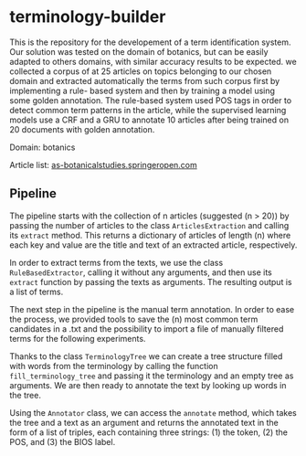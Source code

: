 # terminology-builder

This is the repository for the developement of a term identification system. Our solution was tested
on the domain of botanics, but can be easily adapted to others domains, with similar accuracy
results to be expected. we collected a corpus of at 25 articles on topics belonging to our chosen
domain and extracted automatically the terms from such corpus first by implementing a rule-
based system and then by training a model using some golden annotation.
The rule-based system used POS tags in order to detect common term patterns in the article,
while the supervised learning models use a CRF and a GRU to annotate 10 articles after being trained on 20 documents with golden annotation.


Domain: botanics

Article list: [as-botanicalstudies.springeropen.com](https://as-botanicalstudies.springeropen.com/articles)

## Pipeline

The pipeline starts with the collection of n articles (suggested \(n > 20\)) by passing the number of articles to the class `ArticlesExtraction` and calling its `extract` method. This returns a dictionary of articles of length \(n\) where each key and value are the title and text of an extracted article, respectively.

In order to extract terms from the texts, we use the class `RuleBasedExtractor`, calling it without any arguments, and then use its `extract` function by passing the texts as arguments. The resulting output is a list of terms.

The next step in the pipeline is the manual term annotation. In order to ease the process, we provided tools to save the \(n\) most common term candidates in a .txt and the possibility to import a file of manually filtered terms for the following experiments.

Thanks to the class `TerminologyTree` we can create a tree structure filled with words from the terminology by calling the function `fill_terminology_tree` and passing it the terminology and an empty tree as arguments. We are then ready to annotate the text by looking up words in the tree.

Using the `Annotator` class, we can access the `annotate` method, which takes the tree and a text as an argument and returns the annotated text in the form of a list of triples, each containing three strings: (1) the token, (2) the POS, and (3) the BIOS label. 
